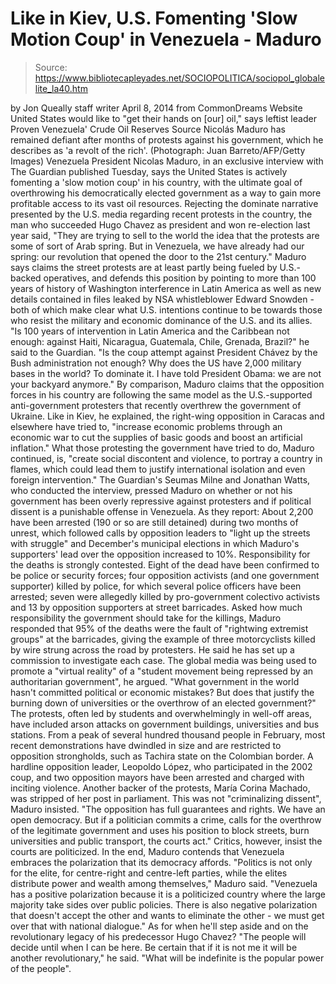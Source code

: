 # Like in Kiev, U.S. Fomenting 'Slow Motion Coup' in Venezuela - Maduro

> Source: https://www.bibliotecapleyades.net/SOCIOPOLITICA/sociopol_globalelite_la40.htm

by Jon Queally
staff writer
April 8, 2014
from
CommonDreams Website
United States would like
to "get their hands on [our] oil,"
says leftist leader
Proven Venezuela'
Crude Oil Reserves
Source
Nicolás Maduro has remained
defiant
after months of protests
against his government,
which he describes as 'a revolt of the rich'.
(Photograph: Juan Barreto/AFP/Getty Images)
Venezuela President Nicolas Maduro, in an
exclusive
interview with The Guardian
published Tuesday, says the United States is actively fomenting a 'slow
motion coup' in his country, with the ultimate goal of overthrowing his
democratically elected government as a way to gain more profitable access to
its vast oil resources.
Rejecting the dominate narrative presented by
the U.S. media regarding recent protests in the country, the man who
succeeded Hugo Chavez as president and won re-election last year
said,
"They are trying to sell to the world the
idea that the protests are some of sort of Arab spring. But in
Venezuela, we have already had our spring: our revolution that opened
the door to the 21st century."
Maduro says claims the street protests are at
least partly being fueled by U.S.-backed operatives, and defends this
position by pointing to more than 100 years of history of Washington
interference in Latin America as well as new details contained in files
leaked by NSA whistleblower
Edward Snowden - both of which make clear
what U.S. intentions continue to be towards those who resist the military
and economic dominance of the U.S. and its allies.
"Is 100 years of intervention in Latin
America and the Caribbean not enough: against Haiti, Nicaragua,
Guatemala, Chile, Grenada, Brazil?" he said to the Guardian.
"Is the coup attempt against President
Chávez by the Bush administration not enough? Why does the US have 2,000
military bases in the world? To dominate it. I have told President
Obama: we are not your backyard anymore."
By comparison, Maduro claims that the opposition
forces in his country are following the same model as the U.S.-supported
anti-government protesters that recently overthrew the government of
Ukraine.
Like in Kiev, he explained, the right-wing
opposition in Caracas and elsewhere have tried to,
"increase economic problems through an
economic war to cut the supplies of basic goods and boost an artificial
inflation."
What those protesting the government have tried
to do, Maduro continued, is,
"create social discontent and violence, to
portray a country in flames, which could lead them to justify
international isolation and even foreign intervention."
The Guardian's
Seumas Milne and Jonathan Watts, who conducted the interview,
pressed Maduro on whether or not his government has been overly repressive
against protesters and if political dissent is a punishable offense in
Venezuela.
As they report:
About 2,200 have been arrested (190 or so
are still detained) during two months of unrest, which followed calls by
opposition leaders to "light up the streets with struggle" and
December's municipal elections in which Maduro's supporters' lead over
the opposition increased to 10%.
Responsibility for the deaths
is strongly contested.
Eight of the dead have been confirmed to be
police or security forces; four opposition activists (and one government
supporter) killed by police, for which several police officers have been
arrested; seven were allegedly killed by pro-government colectivo
activists and 13 by opposition supporters at street barricades.
Asked how much responsibility the government
should take for the killings, Maduro responded that 95% of the deaths
were the fault of "rightwing extremist groups" at the barricades, giving
the example of three motorcyclists killed by wire strung across the road
by protesters. He said he has set up a commission to investigate each
case.
The global media was being used to promote a
"virtual reality" of a "student movement being repressed by an
authoritarian government", he argued.
"What government in the world hasn't
committed political or economic mistakes? But does that justify the
burning down of universities or the overthrow of an elected
government?"
The protests, often led by students and
overwhelmingly in well-off areas, have included arson attacks on
government buildings, universities and bus stations.
From a peak of several hundred thousand
people in February, most recent demonstrations have dwindled in size and
are restricted to
opposition strongholds, such as Tachira state on the Colombian
border.
A hardline opposition leader, Leopoldo
López, who participated in the 2002 coup, and two opposition mayors
have been arrested and charged with inciting violence.
Another backer of the protests, María
Corina Machado,
was stripped of her post in parliament.
This was not "criminalizing dissent", Maduro
insisted.
"The opposition has full guarantees and
rights. We have an open democracy.
But if a politician commits a crime,
calls for the overthrow of the legitimate government and uses his
position to block streets, burn universities and public transport,
the courts act."
Critics, however, insist the courts are
politicized.
In the end, Maduro contends that Venezuela
embraces the polarization that its democracy affords.
"Politics is not only for the elite, for
centre-right and centre-left parties, while the elites distribute power
and wealth among themselves," Maduro said.
"Venezuela has a positive polarization
because it is a politicized country where the large majority take sides
over public policies. There is also negative polarization that doesn't
accept the other and wants to eliminate the other - we must get over
that with national dialogue."
As for when he'll step aside and on the
revolutionary legacy of his predecessor Hugo Chavez?
"The people will decide until when I can be
here. Be certain that if it is not me it will be another revolutionary,"
he said. "What will be indefinite is the popular power of the people".
